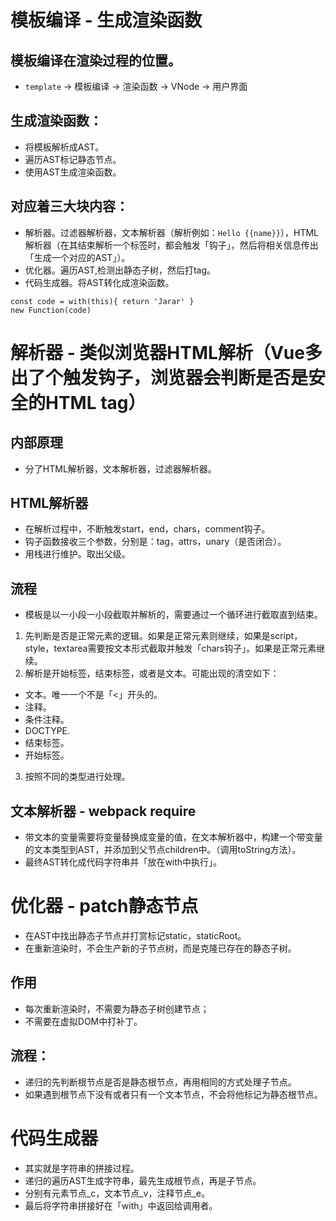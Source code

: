 # 模板编译 - 生成渲染函数

##  模板编译在渲染过程的位置。
- `template` -> 模板编译 -> 渲染函数 -> VNode -> 用户界面
## 生成渲染函数：
- 将模板解析成AST。
- 遍历AST标记静态节点。
- 使用AST生成渲染函数。
## 对应着三大块内容：
- 解析器。过滤器解析器，文本解析器（解析例如：`Hello {{name}}`），HTML解析器（在其结束解析一个标签时，都会触发「钩子」，然后将相关信息传出「生成一个对应的AST」）。
- 优化器。遍历AST,检测出静态子树，然后打tag。
- 代码生成器。将AST转化成渲染函数。
```JS
const code = with(this){ return 'Jarar' }
new Function(code)
```

# 解析器 - 类似浏览器HTML解析（Vue多出了个触发钩子，浏览器会判断是否是安全的HTML tag）
## 内部原理
- 分了HTML解析器，文本解析器，过滤器解析器。

## HTML解析器
- 在解析过程中，不断触发start，end，chars，comment钩子。
- 钩子函数接收三个参数，分别是：tag，attrs，unary（是否闭合）。
- 用栈进行维护。取出父级。

## 流程
- 模板是以一小段一小段截取并解析的，需要通过一个循环进行截取直到结束。
1. 先判断是否是正常元素的逻辑。如果是正常元素则继续，如果是script，style，textarea需要按文本形式截取并触发「chars钩子」。如果是正常元素继续。
2. 解析是开始标签，结束标签，或者是文本。可能出现的清空如下：
  - 文本。唯一一个不是「<」开头的。
  - 注释。
  - 条件注释。
  - DOCTYPE.
  - 结束标签。
  - 开始标签。
3. 按照不同的类型进行处理。

## 文本解析器 - webpack require
- 带文本的变量需要将变量替换成变量的值，在文本解析器中，构建一个带变量的文本类型到AST，并添加到父节点children中。（调用toString方法）。
- 最终AST转化成代码字符串并「放在with中执行」。

# 优化器 - patch静态节点
- 在AST中找出静态子节点并打赏标记static，staticRoot。
- 在重新渲染时，不会生产新的子节点树，而是克隆已存在的静态子树。

## 作用
- 每次重新渲染时，不需要为静态子树创建节点；
- 不需要在虚拟DOM中打补丁。

## 流程：
- 递归的先判断根节点是否是静态根节点，再用相同的方式处理子节点。
- 如果遇到根节点下没有或者只有一个文本节点，不会将他标记为静态根节点。

# 代码生成器
- 其实就是字符串的拼接过程。
- 递归的遍历AST生成字符串，最先生成根节点，再是子节点。
- 分别有元素节点_c，文本节点_v，注释节点_e。
- 最后将字符串拼接好在「with」中返回给调用者。